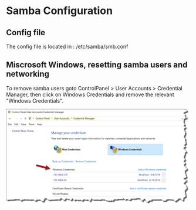 # Samba Configuration

## Config file
The config file is located in : /etc/samba/smb.conf

## Miscrosoft Windows, resetting samba users and networking
 
To remove samba users goto <ic>ControlPanel > User Accounts > Credential Manager</ic>,
then click on Windows Credentials and remove the relevant "Windows Credentials".

![Windows Credential Management](img/windows-credentials.png) 
